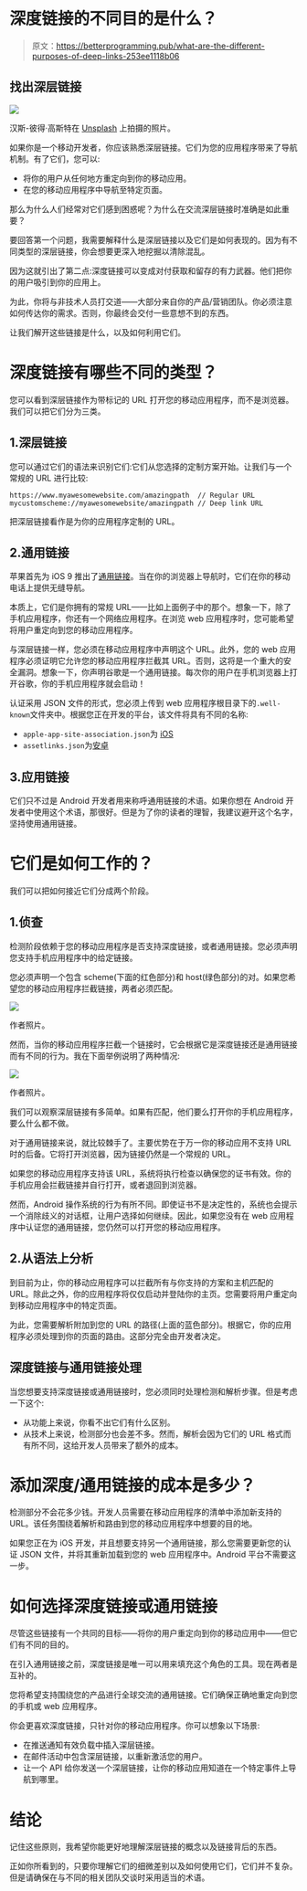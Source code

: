 # 深度链接的不同目的是什么？

> 原文：<https://betterprogramming.pub/what-are-the-different-purposes-of-deep-links-253ee1118b06>

## 找出深层链接

![](img/61a393f717c1685f581a48076c22cd22.png)

汉斯-彼得·高斯特在 [Unsplash](https://unsplash.com/s/photos/confusion?utm_source=unsplash&utm_medium=referral&utm_content=creditCopyText) 上拍摄的照片。

如果你是一个移动开发者，你应该熟悉深层链接。它们为您的应用程序带来了导航机制。有了它们，您可以:

*   将你的用户从任何地方重定向到你的移动应用。
*   在您的移动应用程序中导航至特定页面。

那么为什么人们经常对它们感到困惑呢？为什么在交流深层链接时准确是如此重要？

要回答第一个问题，我需要解释什么是深层链接以及它们是如何表现的。因为有不同类型的深层链接，你会想要更深入地挖掘以清除混乱。

因为这就引出了第二点:深度链接可以变成对付获取和留存的有力武器。他们把你的用户吸引到你的应用上。

为此，你将与非技术人员打交道——大部分来自你的产品/营销团队。你必须注意如何传达你的需求。否则，你最终会交付一些意想不到的东西。

让我们解开这些链接是什么，以及如何利用它们。

# 深度链接有哪些不同的类型？

您可以看到深层链接作为带标记的 URL 打开您的移动应用程序，而不是浏览器。我们可以把它们分为三类。

## 1.深层链接

您可以通过它们的语法来识别它们:它们从您选择的定制方案开始。让我们与一个常规的 URL 进行比较:

```
https://www.myawesomewebsite.com/amazingpath  // Regular URL
mycustomscheme://myawesomewebsite/amazingpath // Deep link URL
```

把深层链接看作是为你的应用程序定制的 URL。

## 2.通用链接

苹果首先为 iOS 9 推出了[通用链接](https://developer.apple.com/ios/universal-links/)。当在你的浏览器上导航时，它们在你的移动电话上提供无缝导航。

本质上，它们是你拥有的常规 URL——比如上面例子中的那个。想象一下，除了手机应用程序，你还有一个网络应用程序。在浏览 web 应用程序时，您可能希望将用户重定向到您的移动应用程序。

与深层链接一样，您必须在移动应用程序中声明这个 URL。此外，您的 web 应用程序必须证明它允许您的移动应用程序拦截其 URL。否则，这将是一个重大的安全漏洞。想象一下，你声明谷歌是一个通用链接。每次你的用户在手机浏览器上打开谷歌，你的手机应用程序就会启动！

认证采用 JSON 文件的形式，您必须上传到 web 应用程序根目录下的`.well-known`文件夹中。根据您正在开发的平台，该文件将具有不同的名称:

*   `apple-app-site-association.json`为 [iOS](https://developer.apple.com/library/archive/documentation/General/Conceptual/AppSearch/UniversalLinks.html)
*   `assetlinks.json`为[安卓](https://developer.android.com/training/app-links/verify-site-associations)

## 3.应用链接

它们只不过是 Android 开发者用来称呼通用链接的术语。如果你想在 Android 开发者中使用这个术语，那很好。但是为了你的读者的理智，我建议避开这个名字，坚持使用通用链接。

# 它们是如何工作的？

我们可以把如何接近它们分成两个阶段。

## 1.侦查

检测阶段依赖于您的移动应用程序是否支持深度链接，或者通用链接。您必须声明您支持手机应用程序中的给定链接。

您必须声明一个包含 scheme(下面的红色部分)和 host(绿色部分)的对。如果您希望您的移动应用程序拦截链接，两者必须匹配。

![](img/a4d0b2cd2b9c18198d590ec2061efaf3.png)

作者照片。

然而，当你的移动应用程序拦截一个链接时，它会根据它是深度链接还是通用链接而有不同的行为。我在下面举例说明了两种情况:

![](img/3ef424bcd6e65eea68b4f3d60c6717d6.png)

作者照片。

我们可以观察深层链接有多简单。如果有匹配，他们要么打开你的手机应用程序，要么什么都不做。

对于通用链接来说，就比较棘手了。主要优势在于万一你的移动应用不支持 URL 时的后备。它将打开浏览器，因为链接仍然是一个常规的 URL。

如果您的移动应用程序支持该 URL，系统将执行检查以确保您的证书有效。你的手机应用会拦截链接并自行打开，或者退回到浏览器。

然而，Android 操作系统的行为有所不同。即使证书不是决定性的，系统也会提示一个消除歧义的对话框，让用户选择如何继续。因此，如果您没有在 web 应用程序中认证您的通用链接，您仍然可以打开您的移动应用程序。

## 2.从语法上分析

到目前为止，你的移动应用程序可以拦截所有与你支持的方案和主机匹配的 URL。除此之外，你的应用程序将仅仅启动并登陆你的主页。您需要将用户重定向到移动应用程序中的特定页面。

为此，您需要解析附加到您的 URL 的路径(上面的蓝色部分)。根据它，你的应用程序必须处理到你的页面的路由。这部分完全由开发者决定。

## 深度链接与通用链接处理

当您想要支持深度链接或通用链接时，您必须同时处理检测和解析步骤。但是考虑一下这个:

*   从功能上来说，你看不出它们有什么区别。
*   从技术上来说，检测部分也会差不多。然而，解析会因为它们的 URL 格式而有所不同，这给开发人员带来了额外的成本。

# 添加深度/通用链接的成本是多少？

检测部分不会花多少钱。开发人员需要在移动应用程序的清单中添加新支持的 URL。该任务围绕着解析和路由到您的移动应用程序中想要的目的地。

如果您正在为 iOS 开发，并且想要支持另一个通用链接，那么您需要更新您的认证 JSON 文件，并将其重新加载到您的 web 应用程序中。Android 平台不需要这一步。

# 如何选择深度链接或通用链接

尽管这些链接有一个共同的目标——将你的用户重定向到你的移动应用中——但它们有不同的目的。

在引入通用链接之前，深度链接是唯一可以用来填充这个角色的工具。现在两者是互补的。

您将希望支持围绕您的产品进行全球交流的通用链接。它们确保正确地重定向到您的手机或 web 应用程序。

你会更喜欢深度链接，只针对你的移动应用程序。你可以想象以下场景:

*   在推送通知有效负载中插入深层链接。
*   在邮件活动中包含深层链接，以重新激活您的用户。
*   让一个 API 给你发送一个深层链接，让你的移动应用知道在一个特定事件上导航到哪里。

# 结论

记住这些原则，我希望你能更好地理解深层链接的概念以及链接背后的东西。

正如你所看到的，只要你理解它们的细微差别以及如何使用它们，它们并不复杂。但是请确保在与不同的相关团队交谈时采用适当的术语。